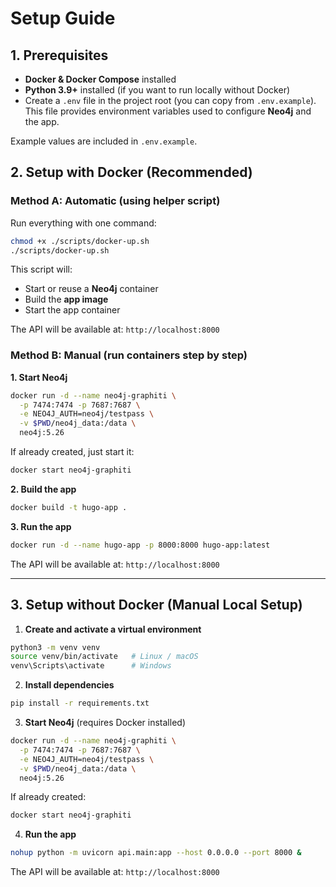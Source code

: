 # Setup Guide

## 1. Prerequisites

* **Docker & Docker Compose** installed
* **Python 3.9+** installed (if you want to run locally without Docker)
* Create a `.env` file in the project root (you can copy from `.env.example`).
  This file provides environment variables used to configure **Neo4j** and the app.

Example values are included in `.env.example`.

## 2. Setup with Docker (**Recommended**)

### Method A: Automatic (using helper script)

Run everything with one command:

```bash
chmod +x ./scripts/docker-up.sh
./scripts/docker-up.sh
```

This script will:

* Start or reuse a **Neo4j** container
* Build the **app image**
* Start the app container

The API will be available at:
`http://localhost:8000`

### Method B: Manual (run containers step by step)

**1. Start Neo4j**

```bash
docker run -d --name neo4j-graphiti \
  -p 7474:7474 -p 7687:7687 \
  -e NEO4J_AUTH=neo4j/testpass \
  -v $PWD/neo4j_data:/data \
  neo4j:5.26
```

If already created, just start it:

```bash
docker start neo4j-graphiti
```

**2. Build the app**

```bash
docker build -t hugo-app .
```

**3. Run the app**

```bash
docker run -d --name hugo-app -p 8000:8000 hugo-app:latest
```

The API will be available at:
`http://localhost:8000`

---

## 3. Setup without Docker (Manual Local Setup)

1. **Create and activate a virtual environment**

```bash
python3 -m venv venv
source venv/bin/activate   # Linux / macOS
venv\Scripts\activate      # Windows
```

2. **Install dependencies**

```bash
pip install -r requirements.txt
```

3. **Start Neo4j** (requires Docker installed)

```bash
docker run -d --name neo4j-graphiti \
  -p 7474:7474 -p 7687:7687 \
  -e NEO4J_AUTH=neo4j/testpass \
  -v $PWD/neo4j_data:/data \
  neo4j:5.26
```

If already created:

```bash
docker start neo4j-graphiti
```

4. **Run the app**

```bash
nohup python -m uvicorn api.main:app --host 0.0.0.0 --port 8000 &
```

The API will be available at:
`http://localhost:8000`


